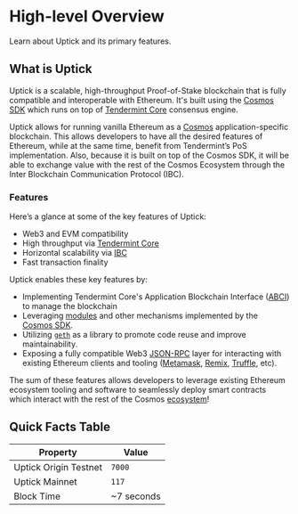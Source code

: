 # High-level Overview

Learn about Uptick and its primary features.

## What is Uptick

Uptick is a scalable, high-throughput Proof-of-Stake blockchain that is fully compatible and interoperable with Ethereum. It's built using the [Cosmos SDK](https://github.com/cosmos/cosmos-sdk/) which runs on top of [Tendermint Core](https://github.com/tendermint/tendermint) consensus engine.

Uptick allows for running vanilla Ethereum as a [Cosmos](https://cosmos.network/) application-specific blockchain. This allows developers to have all the desired features of Ethereum, while at the same time, benefit from Tendermint’s PoS implementation. Also, because it is built on top of the Cosmos SDK, it will be able to exchange value with the rest of the Cosmos Ecosystem through the Inter Blockchain Communication Protocol (IBC).

### Features

Here’s a glance at some of the key features of Uptick:

* Web3 and EVM compatibility
* High throughput via [Tendermint Core](https://github.com/tendermint/tendermint)
* Horizontal scalability via [IBC](https://cosmos.network/ibc)
* Fast transaction finality

Uptick enables these key features by:

* Implementing Tendermint Core's Application Blockchain Interface ([ABCI](https://docs.tendermint.com/master/spec/abci/)) to manage the blockchain
* Leveraging [modules](https://docs.cosmos.network/master/building-modules/intro.html) and other mechanisms implemented by the [Cosmos SDK](https://docs.cosmos.network/).
* Utilizing [`geth`](https://github.com/ethereum/go-ethereum) as a library to promote code reuse and improve maintainability.
* Exposing a fully compatible Web3 [JSON-RPC](https://github.com/starrymedia/upticknetworkdocs/blob/main/basic/json\_rpc.md) layer for interacting with existing Ethereum clients and tooling ([Metamask](../../guides/keys-wallets/metamask.md), [Remix](../../guides/tools/remix.md), [Truffle](../../guides/tools/truffle.md), etc).

The sum of these features allows developers to leverage existing Ethereum ecosystem tooling and software to seamlessly deploy smart contracts which interact with the rest of the Cosmos [ecosystem](https://cosmos.network/ecosystem)!

## Quick Facts Table

| Property              | Value       |
| --------------------- | ----------- |
| Uptick Origin Testnet | `7000`      |
| Uptick Mainnet        | `117`       |
| Block Time            | \~7 seconds |
